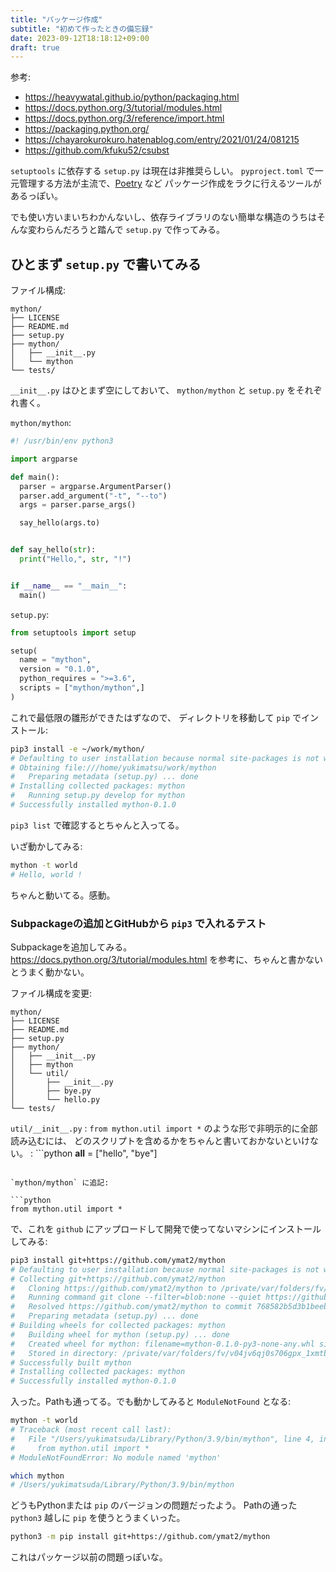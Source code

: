 ```yaml
---
title: "パッケージ作成"
subtitle: "初めて作ったときの備忘録"
date: 2023-09-12T18:18:12+09:00
draft: true
---
```


参考:
- https://heavywatal.github.io/python/packaging.html
- https://docs.python.org/3/tutorial/modules.html
- https://docs.python.org/3/reference/import.html
- https://packaging.python.org/
- https://chayarokurokuro.hatenablog.com/entry/2021/01/24/081215
- https://github.com/kfuku52/csubst


`setuptools` に依存する `setup.py` は現在は非推奨らしい。
`pyproject.toml` で一元管理する方法が主流で、[Poetry](https://python-poetry.org/) など
パッケージ作成をラクに行えるツールがあるっぽい。


でも使い方いまいちわかんないし、依存ライブラリのない簡単な構造のうちはそんな変わらんだろうと踏んで
`setup.py` で作ってみる。


## ひとまず `setup.py` で書いてみる

ファイル構成:

```
mython/
├── LICENSE
├── README.md
├── setup.py
├── mython/
│   ├── __init__.py
│   └── mython
└── tests/
```

`__init__.py` はひとまず空にしておいて、
`mython/mython` と `setup.py` をそれぞれ書く。

`mython/mython`:

```python
#! /usr/bin/env python3

import argparse

def main():
  parser = argparse.ArgumentParser()
  parser.add_argument("-t", "--to")
  args = parser.parse_args()

  say_hello(args.to)


def say_hello(str):
  print("Hello,", str, "!")


if __name__ == "__main__":
  main()
```

`setup.py`:

```python
from setuptools import setup

setup(
  name = "mython",
  version = "0.1.0",
  python_requires = ">=3.6",
  scripts = ["mython/mython",]
)
```


これで最低限の雛形ができたはずなので、
ディレクトリを移動して `pip` でインストール:

```sh
pip3 install -e ~/work/mython/
# Defaulting to user installation because normal site-packages is not writeable
# Obtaining file:///home/yukimatsu/work/mython
#   Preparing metadata (setup.py) ... done
# Installing collected packages: mython
#   Running setup.py develop for mython
# Successfully installed mython-0.1.0
```

`pip3 list` で確認するとちゃんと入ってる。

いざ動かしてみる:

```sh
mython -t world
# Hello, world !
```

ちゃんと動いてる。感動。


### Subpackageの追加とGitHubから `pip3` で入れるテスト

Subpackageを追加してみる。
https://docs.python.org/3/tutorial/modules.html を参考に、ちゃんと書かないとうまく動かない。

ファイル構成を変更:

```
mython/
├── LICENSE
├── README.md
├── setup.py
├── mython/
│   ├── __init__.py
│   ├── mython
│   └── util/
│       ├── __init__.py
│       ├── bye.py
│       └── hello.py
└── tests/
```

`util/__init__.py`
: `from mython.util import *` のような形で非明示的に全部読み込むには、
  どのスクリプトを含めるかをちゃんと書いておかないといけない。
: ```python
  __all__ = ["hello", "bye"]
  ```

`mython/mython` に追記:

```python
from mython.util import *
```

で、これを `github` にアップロードして開発で使ってないマシンにインストールしてみる:

```sh
pip3 install git+https://github.com/ymat2/mython
# Defaulting to user installation because normal site-packages is not writeable
# Collecting git+https://github.com/ymat2/mython
#   Cloning https://github.com/ymat2/mython to /private/var/folders/fv/v04jv6qj0s706gpx_1xmtb6h0000gn/T/pip-req-build-wybszzlv
#   Running command git clone --filter=blob:none --quiet https://github.com/ymat2/mython /private/var/folders/fv/v04jv6qj0s706gpx_1xmtb6h0000gn/T/pip-req-build-wybszzlv
#   Resolved https://github.com/ymat2/mython to commit 768582b5d3b1beeb907c7069ad9e1262ceff8e8a
#   Preparing metadata (setup.py) ... done
# Building wheels for collected packages: mython
#   Building wheel for mython (setup.py) ... done
#   Created wheel for mython: filename=mython-0.1.0-py3-none-any.whl size=2184 sha256=e027f1c56c0875027c675bae7ed8e6e930d5eda94ba56a3c89c8ab7a44d5c9cd
#   Stored in directory: /private/var/folders/fv/v04jv6qj0s706gpx_1xmtb6h0000gn/T/pip-ephem-wheel-cache-h9514znu/wheels/ff/f8/78/b8c23ba02469077c837d9d6e6265973e5322a7fae67b897fdf
# Successfully built mython
# Installing collected packages: mython
# Successfully installed mython-0.1.0
```

入った。Pathも通ってる。でも動かしてみると `ModuleNotFound` となる:

```sh
mython -t world
# Traceback (most recent call last):
#   File "/Users/yukimatsuda/Library/Python/3.9/bin/mython", line 4, in <module>
#     from mython.util import *
# ModuleNotFoundError: No module named 'mython'

which mython
# /Users/yukimatsuda/Library/Python/3.9/bin/mython
```

どうもPythonまたは `pip` のバージョンの問題だったよう。
Pathの通った `python3` 越しに `pip` を使うとうまくいった。

```sh
python3 -m pip install git+https://github.com/ymat2/mython
```

これはパッケージ以前の問題っぽいな。
